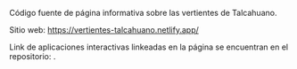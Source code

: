 Código fuente de página informativa sobre las vertientes de Talcahuano.

Sitio web: https://vertientes-talcahuano.netlify.app/

Link de aplicaciones interactivas linkeadas en la página se encuentran en el repositorio: .
